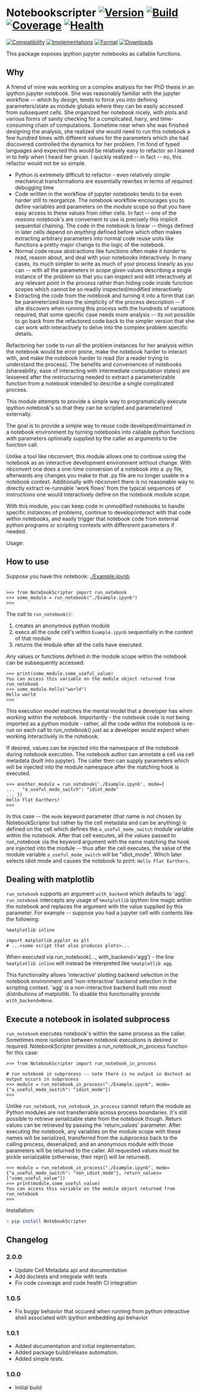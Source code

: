 # Notebookscripter [![Version](https://img.shields.io/pypi/v/NotebookScripter.svg)](https://pypi.python.org/pypi/NotebookScripter) [![Build](https://travis-ci.org/breathe/NotebookScripter.svg?branch=master)](https://travis-ci.org/breathe/NotebookScripter) [![Coverage](https://img.shields.io/coveralls/breathe/NotebookScripter.svg)](https://coveralls.io/r/breathe/NotebookScripter) [![Health](https://codeclimate.com/github/breathe/NotebookScripter/badges/gpa.svg)](https://codeclimate.com/github/breathe/NotebookScripter)

[![Compatibility](https://img.shields.io/pypi/pyversions/NotebookScripter.svg)](https://pypi.python.org/pypi/NotebookScripter)
[![Implementations](https://img.shields.io/pypi/implementation/NotebookScripter.svg)](https://pypi.python.org/pypi/NotebookScripter)
[![Format](https://img.shields.io/pypi/format/NotebookScripter.svg)](https://pypi.python.org/pypi/NotebookScripter)
[![Downloads](https://img.shields.io/pypi/dm/NotebookScripter.svg)](https://pypi.python.org/pypi/NotebookScripter)

This package exposes ipython jupyter notebooks as callable functions.

## Why

A friend of mine was working on a complex analysis for her PhD thesis in an ipython jupyter notebook. She was reasonably familiar with the jupyter workflow -- which by design, tends to force you into defining parameters/state as module globals where they can be easily accessed from subsequent cells. She organized her notebook nicely, with plots and various forms of sanity checking for a complicated, hairy, and time-consuming chain of computations. Sometime near when she was finished designing the analysis, she realized she would need to run this notebook a few hundred times with different values for the parameters which she had discovered controlled the dynamics for her problem. I'm fond of typed languages and expected this would be relatively easy to refactor so I leaned in to help when I heard her groan. I quickly realized -- in fact -- no, this refactor would not be so simple.

- Python is extremely difficult to refactor - even relatively simple mechanical transformations are essentially rewrites in terms of required debugging time
- Code written in the workflow of jupyter notebooks tends to be even harder still to reorganize. The notebook workflow encourages you to define variables and parameters on the module scope so that you have easy access to these values from other cells. In fact -- one of the _reasons_ notebook's are convenient to use is precisely this implicit sequential chaining. The code in the notebook is linear -- things defined in later cells depend on _anything_ defined before which often makes extracting arbitrary parameters into normal code reuse units like functions a pretty major change to the logic of the notebook.
- Normal code reuse abstractions like functions often make it _harder_ to read, reason about, and deal with your notebooks interactively. In many cases, its much simpler to write as much of your process linearly as you can -- with all the parameters in scope given values describing a single instance of the problem so that you can inspect and edit interactively at any relevant point in the process rather than hiding code inside function scopes which cannot be so readily inspected/modified interactively
- Extracting the code from the notebook and turning it into a form that can be parameterized _loses_ the simplicity of the process description -- if she discovers when running this process with the hundreds of variations required, that some specific case needs more analysis -- its not possible to go back from the refactored code back to the simpler version that she can work with interactively to delve into the complex problem specific details.

Refactoring her code to run all the problem instances for her analysis within the notebook would be error prone, make the notebook harder to interact with, and make the notebook harder to read (for a reader trying to understand the process). The benefits and conveniences of notebooks (shareability, ease of interacting with intermediate computation states) are lessened after the restructuring needed to extract a parameterizable function from a notebook intended to describe a single complicated process.

This module attempts to provide a simple way to programatically execute ipython notebook's so that they can be scripted and parameterized externally.

The goal is to provide a simple way to reuse code developed/maintained in a notebook environment by turning notebooks into callable python functions with parameters optionally supplied by the caller as arguments to the function call.

Unlike a tool like nbconvert, this module allows one to continue using the notebook as an interactive development environment without change. With nbconvert one does a one-time conversion of a notebook into a .py file, afterwards any changes you make to that .py file are no longer usable in a notebook context. Additionally with nbconvert there is no reasonable way to directly extract re-runnable 'work flows' from the typical sequences of instructions one would interactively define on the notebook module scope.

With this module, you can keep code in unmodified notebooks to handle specific instances of problems, continue to develop/interact with that code within notebooks, and easily trigger that notebook code from external python programs or scripting contexts with differerent parameters if needed.

Usage:

## How to use

Suppose you have this notebook: [./Example.ipynb](./Example.ipynb)

```pycon

>>> from NotebookScripter import run_notebook
>>> some_module = run_notebook("./Example.ipynb")
>>>
```

The call to `run_notebook()`:

1. creates an anonymous python module
1. execs all the code cell's within `Example.ipynb` sequentially in the context of that module
1. returns the module after all the cells have executed.

Any values or functions defined in the module scope within the notebook can be subsequently accessed:

```pycon
>>> print(some_module.some_useful_value)
You can access this variable on the module object returned from run_notebook
>>> some_module.hello("world")
Hello world
>>>
```

This execution model matches the mental model that a developer has when working within the notebook. Importantly - the notebook code is not being imported as a python module - rather, all the code within the notebook is re-run on each call to run_notebook() just as a developer would expect when working interactively in the notebook.

If desired, values can be injected into the namespace of the notebook during notebook execution. The notebook author can annotate a cell via cell metadata (built into jupyter). The caller then can supply parameters which will be injected into the module namespace after the matching hook is executed.

```pycon
>>> another_module = run_notebook('./Example.ipynb', mode={
...   "a_useful_mode_switch": "idiot_mode"
... })
Hello Flat Earthers!
>>>
```

In this case -- the `mode` keyword parameter (that name is not chosen by NotebookScripter but rather by the cell metadata and can be anything) is defined on the cell which defines the `a_useful_mode_switch` module variable within the notebook. After that cell executes, all the values passed to run_notebook via the keyword argument with the name matching the hook are injected into the module -- thus after the cell executes, the value of the module variable `a_useful_mode_switch` will be "idiot_mode". Which later selects idiot mode and causes the notebook to print: `Hello Flat Earthers`.

## Dealing with matplotlib

`run_notebook` supports an argument `with_backend` which defaults to 'agg'. `run_notebook` intercepts any usage of `%matplotlib` ipython line magic within the notebook and replaces the argument with the value supplied by this parameter. For example -- suppose you had a jupyter cell with contents like the following:

```pycon
%matplotlib inline

import matplotlib.pyplot as plt
# ...<some script that also produces plots>...
```

When executed via run_notebook(..., with_backend='agg') - the line `%matplotlib inline` will instead be interpreted like `%matplotlib agg`.

This functionality allows 'interactive' plotting backend selection in the notebook environment and 'non-interactive' backend selection in the scripting context. 'agg' is a non-interactive backend built into most distributions of matplotlib. To disable this functionality provide `with_backend=None`.

## Execute a notebook in isolated subprocess

`run_notebook` executes notebook's within the same process as the caller. Sometimes more isolation between notebook executions is desired or required. NotebookScripter provides a run_notebook_in_process function for this case:

```pycon
>>> from NotebookScripter import run_notebook_in_process

# run notebook in subprocess -- note there is no output in doctest as output occurs in subprocess
>>> module = run_notebook_in_process("./Example.ipynb", mode={"a_useful_mode_switch": "idiot_mode"})
>>>
```

Unlike `run_notebook`, `run_notebook_in_process` cannot return the module as Python modules are not transferrable across process boundaries. It's still possible to retrieve serializable state from the notebook though. Return values can be retrieved by passing the 'return_values' parameter. After executing the notebook, any variables on the module scope with these names will be serialized, transferred from the subprocess back to the calling process, deserialized, and an anonymous module with those parameters will be returned to the caller. All requested values must be pickle serializable (otherwise, their repr() will be returned).

```pycon
>>> module = run_notebook_in_process("./Example.ipynb", mode={"a_useful_mode_switch": "non_idiot_mode"}, return_values=["some_useful_value"])
>>> print(module.some_useful_value)
You can access this variable on the module object returned from run_notebook
>>>
```

Installation:

```bash
> pip install NotebookScripter
```

## Changelog

### 2.0.0

- Update Cell Metadata api and documentation
- Add doctests and integrate with tests
- Fix code coverage and code health CI integration

### 1.0.5

- Fix buggy behavior that occured when running from python interactive shell associated with ipython embedding api behavior

### 1.0.1

- Added documentation and initial implementation.
- Added package build/release automation.
- Added simple tests.

### 1.0.0

- Initial build

